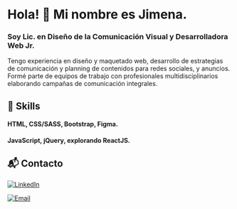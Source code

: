 # Hola! 👋 Mi nombre es Jimena.

### Soy Lic. en Diseño de la Comunicación Visual y Desarrolladora Web Jr. 
Tengo experiencia en diseño y maquetado web, desarrollo de estrategias de comunicación y planning de contenidos para redes sociales, y anuncios. Formé parte de equipos de trabajo con profesionales multidisciplinarios elaborando campañas de comunicación integrales.

## 🏅 Skills
#### HTML, CSS/SASS, Bootstrap, Figma.
#### JavaScript, jQuery, explorando ReactJS.

## 📬 Contacto
[![LinkedIn](https://img.shields.io/badge/LinkedIn-Jimena_Sosa-e16162?style=for-the-badge&logo=linkedin&logoColor=e16162&labelColor=232946)](https://www.linkedin.com/in/sosajimena/)

[![Email](https://img.shields.io/badge/gmail-sosajimena.sf-e16162?style=for-the-badge&logo=gmail&logoColor=e16162&labelColor=232946)](mailto:sosajimena.sf@gmail.com)

